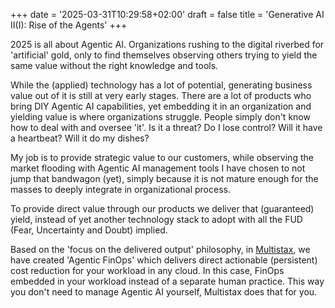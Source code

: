 +++
date = '2025-03-31T10:29:58+02:00'
draft = false
title = 'Generative AI II(I): Rise of the Agents'
+++

2025 is all about Agentic AI. Organizations rushing to the digital riverbed for 'artificial' gold, only to find 
themselves observing others trying to yield the same value without the right knowledge and tools.

While the (applied) technology has a lot of potential, generating business value out of it is still at very early stages. 
There are a lot of products who bring DIY Agentic AI capabilities, yet embedding it in an organization and yielding value
is where organizations struggle. 
People simply don't know how to deal with and oversee 'it'. Is it a threat? Do I lose control? Will it have a heartbeat? 
Will it do my dishes?

My job is to provide strategic value to our customers, while observing the market flooding with Agentic AI 
management tools I have chosen to not jump that bandwagon (yet), simply because it is not mature enough for the masses 
to deeply integrate in organizational process.

To provide direct value through our products we deliver that (guaranteed) yield, instead of yet another technology stack 
to adopt with all the FUD (Fear, Uncertainty and Doubt) implied.

Based on the 'focus on the delivered output' philosophy, in [Multistax](https://sue.nl/products/multistax/), we have created 'Agentic FinOps' which 
delivers direct actionable (persistent) cost reduction for your workload in any cloud. In this case, FinOps embedded in your workload 
instead of a separate human practice. This way you don't need to manage Agentic AI yourself, Multistax does that for you.
